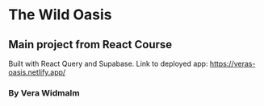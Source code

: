 # The Wild Oasis

## Main project from React Course

Built with React Query and Supabase.
Link to deployed app: https://veras-oasis.netlify.app/

### By Vera Widmalm
